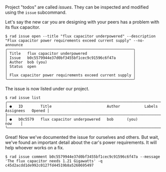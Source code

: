 Project "todos" are called *issues*.  They can be inspected and
modified using the `issue` subcommand.

Let's say the new car you are designing with your peers has a problem with its flux capacitor.

```
$ rad issue open --title "flux capacitor underpowered" --description "Flux capacitor power requirements exceed current supply" --no-announce
╭─────────────────────────────────────────────────────────╮
│ Title   flux capacitor underpowered                     │
│ Issue   b0c5579944e37d0bf3455bf1cec9c91596c6f47a        │
│ Author  bob (you)                                       │
│ Status  open                                            │
│                                                         │
│ Flux capacitor power requirements exceed current supply │
╰─────────────────────────────────────────────────────────╯
```

The issue is now listed under our project.

```
$ rad issue list
╭──────────────────────────────────────────────────────────────────────────────────────────╮
│ ●   ID        Title                         Author           Labels   Assignees   Opened │
├──────────────────────────────────────────────────────────────────────────────────────────┤
│ ●   b0c5579   flux capacitor underpowered   bob      (you)                        now    │
╰──────────────────────────────────────────────────────────────────────────────────────────╯
```

Great! Now we've documented the issue for ourselves and others. But wait, we've
found an important detail about the car's power requirements. It will help
whoever works on a fix.

```
$ rad issue comment b0c5579944e37d0bf3455bf1cec9c91596c6f47a --message 'The flux capacitor needs 1.21 Gigawatts' -q
c45d2acdd1de992c0127fd44519b8a5260695497
```
